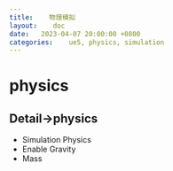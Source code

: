 ```yaml
---
title:    物理模拟
layout:    doc
date:   2023-04-07 20:00:00 +0800
categories:    ue5, physics, simulation
---
```

# physics
## Detail->physics
- Simulation Physics
- Enable Gravity
- Mass